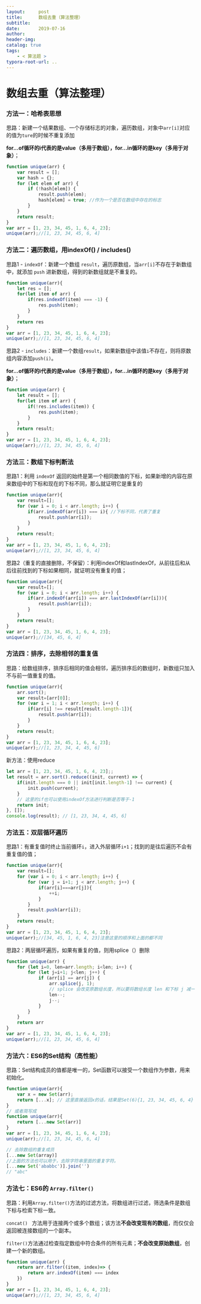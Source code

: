 ```yaml
---
layout:     post
title:      数组去重（算法整理）
subtitle:  
date:       2019-07-16
author:     
header-img: 
catalog: true
tags:
    - < 算法题 >
typora-root-url: ..
---
```


# 数组去重（算法整理）



### 方法一：哈希表思想

思路：新建一个结果数组、一个存储标志的对象，遍历数组，对象中`arr[i]`对应的值为`ture`的时候不重复添加

**for...of循环的i代表的是value（多用于数组），for...in循环的是key（多用于对象）**；

```javascript
function unique(arr) {
    var result = [];
    var hash = {};
    for (let elem of arr) { 
        if (!hash[elem]) {
            result.push(elem);
            hash[elem] = true; //作为一个是否在数组中存在的标志
        }
    }
    return result;
}
var arr = [1, 23, 34, 45, 1, 6, 4, 23];
unique(arr);//[1, 23, 34, 45, 6, 4]
```

### 方法二：遍历数组，用indexOf() / includes()

思路1 - `indexOf`：新建一个数组 `result`，遍历原数组，当`arr[i]`不存在于新数组中，就添加 `push` 进新数组，得到的新数组就是不重复的。

```javascript
function unique(arr){
    let res = [];
    for(let item of arr) {
        if(res.indexOf(item) === -1) {
            res.push(item);
        }
    }
    return res
}
var arr = [1, 23, 34, 45, 1, 6, 4, 23];
unique(arr);//[1, 23, 34, 45, 6, 4]
```

思路2 - `includes`：新建一个数组`result`，如果新数组中该值`i`不存在，则将原数组内容添加`push(i)`。

**for...of循环的i代表的是value（多用于数组），for...in循环的是key（多用于对象）**；

```javascript
function unique(arr) {
    let result = [];
    for(let item of arr) {
        if(!res.includes(item)) {
            res.push(item);
        }
    }
    return result;
}
var arr = [1, 23, 34, 45, 1, 6, 4, 23];
unique(arr);//[1, 23, 34, 45, 6, 4]
```



### 方法三：数组下标判断法

思路1：利用 `indexOf` 返回的始终是第一个相同数值的下标，如果新增的内容在原来数组中的下标和现在的下标不同，那么就证明它是重复的

```javascript
function unique(arr){
    var result=[];
    for (var i = 0; i < arr.length; i++) {
        if(arr.indexOf(arr[i]) === i){ //下标不同，代表了重复
            result.push(arr[i]);
        }
    }
    return result;
}
var arr = [1, 23, 34, 45, 1, 6, 4, 23];
unique(arr);//[1, 23, 34, 45, 6, 4]
```

思路2（重复的直接删除，不保留）：利用indexOf和lastIndexOf，从前往后和从后往前找到的下标如果相同，就证明没有重复的值；

```javascript
function unique(arr){
    var result=[];
    for (var i = 0; i < arr.length; i++) {
        if(arr.indexOf(arr[i]) === arr.lastIndexOf(arr[i])){
            result.push(arr[i]);
        }
    }
    return result;
}
var arr = [1, 23, 34, 45, 1, 6, 4, 23];
unique(arr);//[34, 45, 6, 4]
```



### 方法四：排序，去除相邻的重复值

思路：给数组排序，排序后相同的值会相邻，遍历排序后的数组时，新数组只加入不与前一值重复的值。

```javascript
function unique(arr){
    arr.sort();
    var result=[arr[0]];
    for (var i = 1; i < arr.length; i++) {
        if(arr[i] !== result[result.length-1]){
            result.push(arr[i]);
        }
    }
    return result;
}
var arr = [1, 23, 34, 45, 1, 6, 4, 23];
unique(arr);//[1, 23, 34, 4, 45, 6]
```

新方法：使用reduce

```javascript
let arr = [1, 23, 34, 45, 1, 6, 4, 23];;
let result = arr.sort().reduce((init, current) => {
    if(init.length === 0 || init[init.length-1] !== current) {
        init.push(current);
    }
    // 这里的if也可以使用indexOf方法进行判断是否等于-1
    return init;
}, []);
console.log(result); // [1, 23, 34, 4, 45, 6]
```



### 方法五：双层循环遍历

思路1：有重复值时终止当前循环`i`，进入外层循环`i+1`；找到的是往后遍历不会有重复值的值；

```javascript
function unique(arr){
    var result=[];
    for (var i = 0; i < arr.length; i++) {
        for (var j = i+1; j < arr.length; j++) {
            if(arr[i]===arr[j]){
                ++i;
            }
        }
        result.push(arr[i]);
    }
    return result;
}
var arr = [1, 23, 34, 45, 1, 6, 4, 23];
unique(arr);//[34, 45, 1, 6, 4, 23]注意这里的顺序和上面的都不同
```

思路2：两层循环遍历，如果有重复的值，则用splice（）删除

```javascript
function unique(arr) {
    for (let i=0, len=arr.length; i<len; i++) {
        for (let j=i+1; j<len; j++) {
            if (arr[i] == arr[j]) {
                arr.splice(j, 1);
                // splice 会改变原数组长度，所以要将数组长度 len 和下标 j 减一
                len--;
                j--;
            }
        }
    }
    return arr
}
var arr = [1, 23, 34, 45, 1, 6, 4, 23];
unique(arr);//[1, 23, 34, 45, 6, 4]
```



### 方法六：ES6的Set结构（高性能）

思路：Set结构成员的值都是唯一的，Set函数可以接受一个数组作为参数，用来初始化。

```javascript
function unique(arr){
    var x = new Set(arr);
    return [...x]; // 这里直接返回x的话，结果是Set(6){1, 23, 34, 45, 6, 4}
}
// 或者简写成
function unique(arr){
    return [...new Set(arr)]
}
var arr = [1, 23, 34, 45, 1, 6, 4, 23];
unique(arr);//[1, 23, 34, 45, 6, 4]
```

```js
// 去除数组的重复成员
[...new Set(array)]
//上面的方法也可以用于，去除字符串里面的重复字符。
[...new Set('ababbc')].join('')
// "abc"
```

### 方法七：ES6的 `Array.filter()`

思路：利用`Array.filter()`方法的过滤方法，将数组进行过滤，筛选条件是数组下标与检索下标一致。

`concat() ` 方法用于连接两个或多个数组；该方法**不会改变现有的数组**，而仅仅会返回被连接数组的一个副本。

`filter()`方法通过检查指定数组中符合条件的所有元素；**不会改变原始数组**，创建一个新的数组。

```javascript
function unique(arr) {
    return arr.filter((item, index)=> {
        return arr.indexOf(item) === index
    })
}
var arr = [1, 23, 34, 45, 1, 6, 4, 23];
unique(arr);//[1, 23, 34, 45, 6, 4]
```




